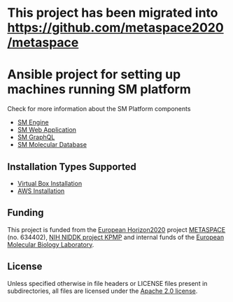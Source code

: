 # This project has been migrated into https://github.com/metaspace2020/metaspace

# Ansible project for setting up machines running SM platform
Check for more information about the SM Platform components
* [SM Engine](https://github.com/METASPACE2020/sm-engine)
* [SM Web Application](https://github.com/METASPACE2020/sm-webapp)
* [SM GraphQL](https://github.com/METASPACE2020/sm-graphql)
* [SM Molecular Database](https://github.com/METASPACE2020/sm-molecular-db)

## Installation Types Supported
* [Virtual Box Installation](vbox/README.md)
* [AWS Installation](aws/README.md)

## Funding

This project is funded from the [European Horizon2020](https://ec.europa.eu/programmes/horizon2020/)
project [METASPACE](http://project.metaspace2020.eu/) (no. 634402),
[NIH NIDDK project KPMP](http://kpmp.org/)
and internal funds of the [European Molecular Biology Laboratory](https://www.embl.org/).

## License

Unless specified otherwise in file headers or LICENSE files present in subdirectories,
all files are licensed under the [Apache 2.0 license](LICENSE).

